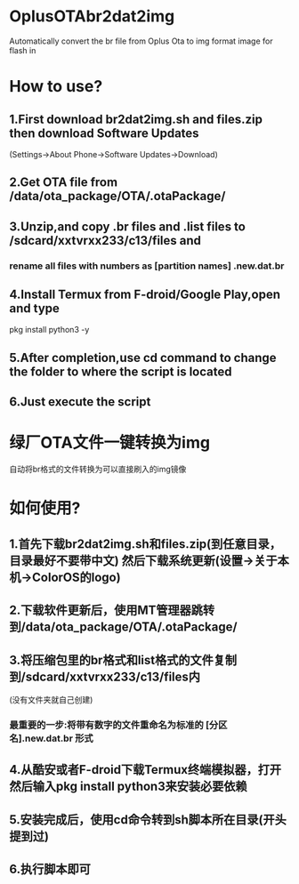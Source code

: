 # OplusOTAbr2dat2img
Automatically convert the br file from Oplus Ota to img format image for flash in
# How to use?
## 1.First download br2dat2img.sh and files.zip then download Software Updates 
(Settings→About Phone→Software Updates→Download)
## 2.Get OTA file from /data/ota_package/OTA/.otaPackage/
## 3.Unzip,and copy .br files and .list files to /sdcard/xxtvrxx233/c13/files and 
### rename all files with numbers as [partition names] .new.dat.br
## 4.Install Termux from F-droid/Google Play,open and type
pkg install python3 -y
## 5.After completion,use cd command to change the folder to where the script is located
## 6.Just execute the script

# 绿厂OTA文件一键转换为img
自动将br格式的文件转换为可以直接刷入的img镜像

# 如何使用?
## 1.首先下载br2dat2img.sh和files.zip(到任意目录，目录最好不要带中文) 然后下载系统更新(设置→关于本机→ColorOS的logo)
## 2.下载软件更新后，使用MT管理器跳转到/data/ota_package/OTA/.otaPackage/
## 3.将压缩包里的br格式和list格式的文件复制到/sdcard/xxtvrxx233/c13/files内
(没有文件夹就自己创建)
### 最重要的一步:将带有数字的文件重命名为标准的 [分区名].new.dat.br 形式
## 4.从酷安或者F-droid下载Termux终端模拟器，打开然后输入pkg install python3来安装必要依赖
## 5.安装完成后，使用cd命令转到sh脚本所在目录(开头提到过)
## 6.执行脚本即可
